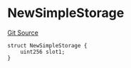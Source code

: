 # NewSimpleStorage
[Git Source](https://github.com/ubiquity/ubiquity-dollar/blob/703f5598c859d9fbcfd4651958b57e78ee59538e/src/dollar/mocks/MockFacet.sol)


```solidity
struct NewSimpleStorage {
    uint256 slot1;
}
```

